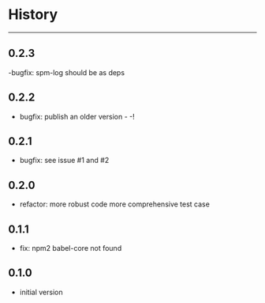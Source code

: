 # History

---

## 0.2.3

-bugfix: spm-log should be as deps

## 0.2.2

- bugfix: publish an older version - -!

## 0.2.1

- bugfix: see issue #1 and #2

## 0.2.0

- refactor: more robust code more comprehensive test case

## 0.1.1

- fix: npm2 babel-core not found

## 0.1.0

- initial version
